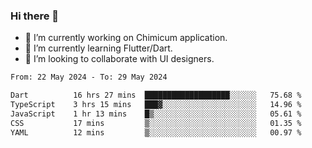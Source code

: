 ### Hi there 👋

<!--
**devcat37/devcat37** is a ✨ _special_ ✨ repository because its `README.md` (this file) appears on your GitHub profile.-->


- 🔭 I’m currently working on Chimicum application.
- 🌱 I’m currently learning Flutter/Dart.
- 👯 I’m looking to collaborate with UI designers.
<!-- - 🤔 I’m looking for help with ... -->

<!--START_SECTION:waka-->

```txt
From: 22 May 2024 - To: 29 May 2024

Dart          16 hrs 27 mins  ███████████████████░░░░░░   75.68 %
TypeScript    3 hrs 15 mins   ███▓░░░░░░░░░░░░░░░░░░░░░   14.96 %
JavaScript    1 hr 13 mins    █▒░░░░░░░░░░░░░░░░░░░░░░░   05.61 %
CSS           17 mins         ▒░░░░░░░░░░░░░░░░░░░░░░░░   01.35 %
YAML          12 mins         ▒░░░░░░░░░░░░░░░░░░░░░░░░   00.97 %
```

<!--END_SECTION:waka-->
